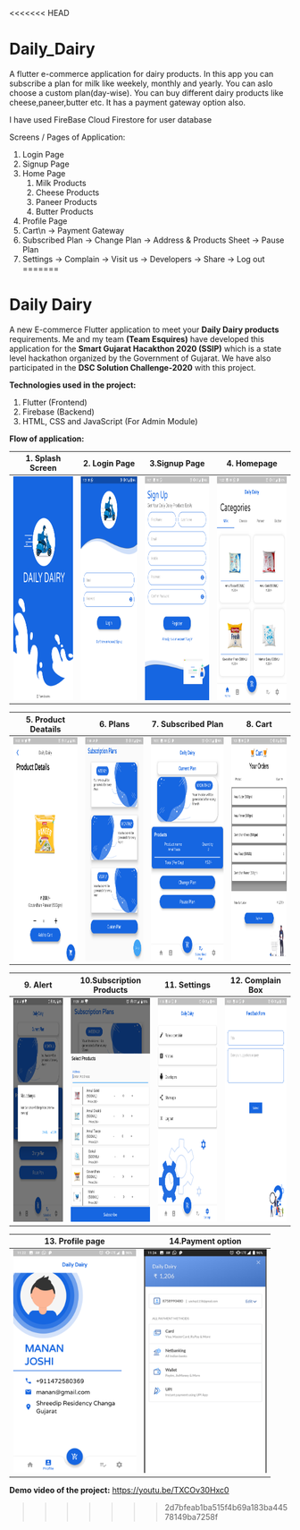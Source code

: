 <<<<<<< HEAD
# Daily_Dairy

A flutter e-commerce application for dairy products.
In this app you can subscribe a plan for milk like weekely, monthly and yearly. You can aslo choose a custom plan(day-wise). You can buy different dairy products like cheese,paneer,butter etc. It has a payment gateway option also.

I have used FireBase Cloud Firestore for user database

Screens / Pages of Application:
1. Login Page
2. Signup Page
3. Home Page
    1. Milk Products
    1. Cheese Products
    1. Paneer Products
    1. Butter Products
4. Profile Page
5. Cart\n
    -> Payment Gateway
6. Subscribed Plan
    -> Change Plan
        -> Address & Products Sheet
    -> Pause Plan
7. Settings
    -> Complain
    -> Visit us
    -> Developers
    -> Share
    -> Log out
=======
# Daily Dairy

A new E-commerce Flutter application to meet your <b>Daily Dairy products</b> requirements. Me and my team <b>(Team Esquires)</b> have developed this application for the <b>Smart Gujarat Hacakthon 2020 (SSIP)</b> which is a state level hackathon organized by the Government of Gujarat. We have also participated in the <b>DSC Solution Challenge-2020</b> with this project.

<b>Technologies used in the project:</b>
1. Flutter (Frontend)
2. Firebase (Backend)
3. HTML, CSS and JavaScript (For Admin Module)

<b>Flow of application:</b>

|1. Splash Screen      | 2. Login Page |3.Signup Page|4. Homepage |
|------------------------------|-----------------------------------|----------------------|--------------------|
|<img src="https://github.com/yashpaneliya/DailyDairy/blob/master/images/SplashScreen.png" width=220 height=400/>|<img src="https://github.com/yashpaneliya/DailyDairy/blob/master/loginss.png" width=220 height=400/>|<img src="https://github.com/yashpaneliya/DailyDairy/blob/master/signupss.png" width=220 height=400/>|<img src="https://github.com/yashpaneliya/DailyDairy/blob/master/homepagess.png" width=220 height=400/>|

| 5. Product Deatails      | 6. Plans | 7. Subscribed Plan|8. Cart |
|------------------------------|-----------------------------------|----------------------|--------------------|
|<img src="https://github.com/yashpaneliya/DailyDairy/blob/master/productdetail.png" width=220 height=400/>|<img src="https://github.com/yashpaneliya/DailyDairy/blob/master/plans.png" width=220 height=400/>|<img src="https://github.com/yashpaneliya/DailyDairy/blob/master/spss.png" width=220 height=400/>|<img src="https://github.com/yashpaneliya/DailyDairy/blob/master/cartss.png" width=220 height=400/>|

| 9. Alert      | 10.Subscription Products  | 11. Settings | 12. Complain Box
|------------------------------|-----------------------------------|----------------------|--------------------|
|<img src="https://github.com/yashpaneliya/DailyDairy/blob/master/alert.png" width=220 height=400/>|<img src="https://github.com/yashpaneliya/DailyDairy/blob/master/subscriptionproduct.png" width=220 height=400/>|<img src="https://github.com/yashpaneliya/DailyDairy/blob/master/settings.png" width=220 height=400/>|<img src="https://github.com/yashpaneliya/DailyDairy/blob/master/complain.png" width=220 height=400/>|

|13. Profile page      |14.Payment option  |
|----------------------|-------------------------|
|<img src="https://github.com/yashpaneliya/DailyDairy/blob/master/profiless.png" width=220 height=400/>|<img src="https://github.com/yashpaneliya/DailyDairy/blob/master/paymentss.png" width=220 height=400/>|


<b>Demo video of the project:</b>
https://youtu.be/TXCOv30Hxc0
>>>>>>> 2d7bfeab1ba515f4b69a183ba44578149ba7258f
